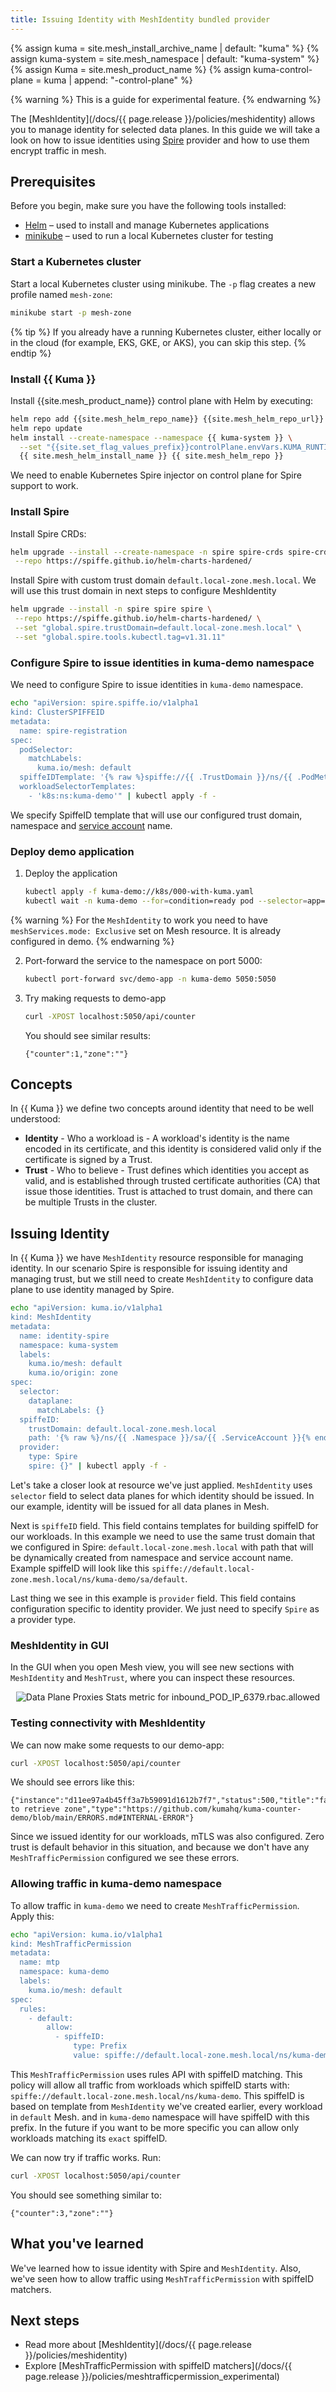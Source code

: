 ```yaml
---
title: Issuing Identity with MeshIdentity bundled provider
---
```


{% assign kuma = site.mesh_install_archive_name | default: "kuma" %}
{% assign kuma-system = site.mesh_namespace | default: "kuma-system" %}
{% assign Kuma = site.mesh_product_name %}
{% assign kuma-control-plane = kuma | append: "-control-plane" %}

{% warning %}
This is a guide for experimental feature. 
{% endwarning %}

The [MeshIdentity](/docs/{{ page.release }}/policies/meshidentity) allows you to manage identity for selected data planes.
In this guide we will take a look on how to issue identities using [Spire](https://spiffe.io/docs/latest/spire-about/) provider and how to use them encrypt traffic
in mesh.

## Prerequisites

Before you begin, make sure you have the following tools installed:

* [Helm](https://helm.sh/) – used to install and manage Kubernetes applications
* [minikube](https://minikube.sigs.k8s.io/docs/) – used to run a local Kubernetes cluster for testing

### Start a Kubernetes cluster

Start a local Kubernetes cluster using minikube. The `-p` flag creates a new profile named `mesh-zone`:

```bash
minikube start -p mesh-zone
```

{% tip %}
If you already have a running Kubernetes cluster, either locally or in the cloud (for example, EKS, GKE, or AKS), you can skip this step.
{% endtip %}

### Install {{ Kuma }}

Install {{site.mesh_product_name}} control plane with Helm by executing:

```sh
helm repo add {{site.mesh_helm_repo_name}} {{site.mesh_helm_repo_url}}
helm repo update
helm install --create-namespace --namespace {{ kuma-system }} \
  --set "{{site.set_flag_values_prefix}}controlPlane.envVars.KUMA_RUNTIME_KUBERNETES_INJECTOR_SPIRE_ENABLED=true" \
  {{ site.mesh_helm_install_name }} {{ site.mesh_helm_repo }}
```

We need to enable Kubernetes Spire injector on control plane for Spire support to work.

<!-- vale Google.Headings = NO -->
### Install Spire
<!-- vale Google.Headings = YES -->

Install Spire CRDs:

```sh
helm upgrade --install --create-namespace -n spire spire-crds spire-crds \
 --repo https://spiffe.github.io/helm-charts-hardened/
```

Install Spire with custom trust domain `default.local-zone.mesh.local`. We will use this trust domain in next steps to configure 
MeshIdentity

```sh
helm upgrade --install -n spire spire spire \
 --repo https://spiffe.github.io/helm-charts-hardened/ \
 --set "global.spire.trustDomain=default.local-zone.mesh.local" \
 --set "global.spire.tools.kubectl.tag=v1.31.11"
```

### Configure Spire to issue identities in kuma-demo namespace

We need to configure Spire to issue identities in `kuma-demo` namespace. 

```sh
echo "apiVersion: spire.spiffe.io/v1alpha1
kind: ClusterSPIFFEID
metadata:
  name: spire-registration
spec:
  podSelector:
    matchLabels:
      kuma.io/mesh: default
  spiffeIDTemplate: '{% raw %}spiffe://{{ .TrustDomain }}/ns/{{ .PodMeta.Namespace }}/sa/{{ .PodSpec.ServiceAccountName }}{% endraw %}'
  workloadSelectorTemplates:
    - 'k8s:ns:kuma-demo'" | kubectl apply -f -
```

We specify SpiffeID template that will use our configured trust domain, namespace and [service account](https://kubernetes.io/docs/concepts/security/service-accounts/) name.


### Deploy demo application

1.  Deploy the application
    ```sh
    kubectl apply -f kuma-demo://k8s/000-with-kuma.yaml
    kubectl wait -n kuma-demo --for=condition=ready pod --selector=app=demo-app --timeout=90s
    ```

{% warning %}
For the `MeshIdentity` to work you need to have `meshServices.mode: Exclusive` set on Mesh resource. It is already configured
in demo.
{% endwarning %}


2.  Port-forward the service to the namespace on port 5000:

    ```sh
    kubectl port-forward svc/demo-app -n kuma-demo 5050:5050
    ```

3. Try making requests to demo-app
   ```sh
   curl -XPOST localhost:5050/api/counter
   ```
   You should see similar results:
   ```
   {"counter":1,"zone":""}
   ```

## Concepts

In {{ Kuma }} we define two concepts around identity that need to be well understood:

* **Identity** - Who a workload is - A workload's identity is the name encoded in its certificate, and this identity is considered valid only if the certificate is signed by a Trust.
* **Trust** - Who to believe - Trust defines which identities you accept as valid, and is established through trusted
  certificate authorities (CA) that issue those identities. Trust is attached to trust domain, and there can be multiple Trusts in the cluster.

## Issuing Identity

In {{ Kuma }} we have `MeshIdentity` resource responsible for managing identity. In our scenario Spire is responsible for 
issuing identity and managing trust, but we still need to create `MeshIdentity` to configure data plane to use identity 
managed by Spire.

```sh
echo "apiVersion: kuma.io/v1alpha1
kind: MeshIdentity
metadata:
  name: identity-spire
  namespace: kuma-system
  labels:
    kuma.io/mesh: default
    kuma.io/origin: zone
spec:
  selector:
    dataplane:
      matchLabels: {}
  spiffeID:
    trustDomain: default.local-zone.mesh.local
    path: '{% raw %}/ns/{{ .Namespace }}/sa/{{ .ServiceAccount }}{% endraw %}'
  provider:
    type: Spire
    spire: {}" | kubectl apply -f -
```

Let's take a closer look at resource we've just applied. `MeshIdentity` uses `selector` field to select data planes for 
which identity should be issued. In our example, identity will be issued for all data planes in Mesh.

Next is `spiffeID` field. This field contains templates for building spiffeID for our workloads. In this example we
need to use the same trust domain that we configured in Spire: `default.local-zone.mesh.local` with path that will be 
dynamically created from namespace and service account name.
Example spiffeID will look like this `spiffe://default.local-zone.mesh.local/ns/kuma-demo/sa/default`. 

Last thing we see in this example is `provider` field. This field contains configuration specific to identity provider. 
We just need to specify `Spire` as a provider type.

### MeshIdentity in GUI

In the GUI when you open Mesh view, you will see new sections with `MeshIdentity` and `MeshTrust`, where you can inspect these resources.

<center>
<img src="/assets/images/guides/meshidentity/mi-spire.png" alt="Data Plane Proxies Stats metric for inbound_POD_IP_6379.rbac.allowed"/>
</center>

### Testing connectivity with MeshIdentity

We can now make some requests to our demo-app:

```sh
curl -XPOST localhost:5050/api/counter
```

We should see errors like this:

```
{"instance":"d11ee97a4b45ff3a7b59091d1612b7f7","status":500,"title":"failed to retrieve zone","type":"https://github.com/kumahq/kuma-counter-demo/blob/main/ERRORS.md#INTERNAL-ERROR"}
```

Since we issued identity for our workloads, mTLS was also configured. Zero trust is default behavior in this situation, and because
we don't have any `MeshTrafficPermission` configured we see these errors.

### Allowing traffic in kuma-demo namespace

To allow traffic in `kuma-demo` we need to create `MeshTrafficPermission`. Apply this:

```sh
echo "apiVersion: kuma.io/v1alpha1
kind: MeshTrafficPermission
metadata:
  name: mtp
  namespace: kuma-demo
  labels:
    kuma.io/mesh: default
spec:
  rules:
    - default:
        allow:
          - spiffeID:
              type: Prefix
              value: spiffe://default.local-zone.mesh.local/ns/kuma-demo" | kubectl apply -f -
```

This `MeshTrafficPermission` uses rules API with spiffeID matching. This policy will allow all traffic from workloads which spiffeID starts with:
`spiffe://default.local-zone.mesh.local/ns/kuma-demo`. This spiffeID is based on template from `MeshIdentity` we've created earlier, every workload in `default` Mesh.
and in `kuma-demo` namespace will have spiffeID with this prefix. In the future if you want to be more specific you can 
allow only workloads matching its `exact` spiffeID. 

We can now try if traffic works. Run: 

```sh
curl -XPOST localhost:5050/api/counter
```

You should see something similar to:

```
{"counter":3,"zone":""}
```

## What you've learned

We've learned how to issue identity with Spire and `MeshIdentity`. Also, we've seen how to allow traffic using `MeshTrafficPermission` with spiffeID matchers.

## Next steps

- Read more about [MeshIdentity](/docs/{{ page.release }}/policies/meshidentity)
- Explore [MeshTrafficPermission with spiffeID matchers](/docs/{{ page.release }}/policies/meshtrafficpermission_experimental)
